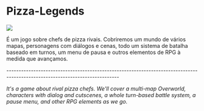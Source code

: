# Pizza-Legends

<img src="https://user-images.githubusercontent.com/112625422/194766013-62fc742c-096b-499d-901e-045cfa996b78.png">

<p>É um jogo sobre chefs de pizza rivais. Cobriremos um mundo de vários mapas, personagens com diálogos e cenas, todo um sistema de batalha baseado em turnos, um menu de pausa e outros elementos de RPG à medida que avançamos.
</p>
<p>----------------------------------------------------------------------------------------------------------------------------</p>
<p><i>It's a game about rival pizza chefs. We'll cover a multi-map Overworld, characters with dialog and cutscenes, a whole turn-based battle system, a pause menu, and other RPG elements as we go.</i></p>
